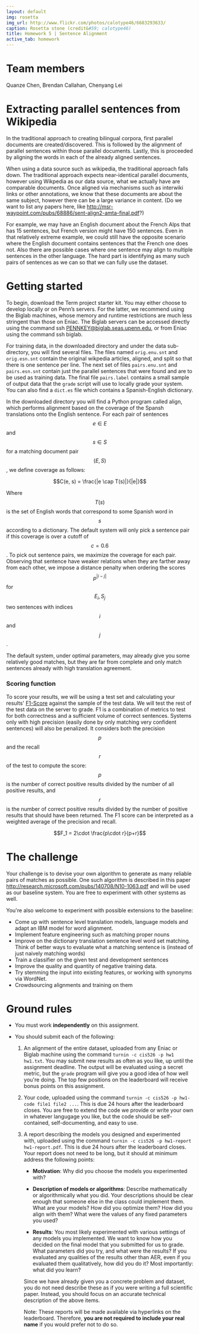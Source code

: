 ```yaml
---
layout: default
img: rosetta
img_url: http://www.flickr.com/photos/calotype46/6683293633/
caption: Rosetta stone (credit&#59; calotype46)
title: Homework 5 | Sentence Alignment
active_tab: homework
---
```

# Team members
Quanze Chen, Brendan Callahan, Chenyang Lei

# Extracting parallel sentences from Wikipedia
In the traditional approach to creating bilingual corpora, first parallel documents are created/discovered. This is followed by the alignment of parallel sentences within those parallel documents. Lastly, this is proceeded by aligning the words in each of the already aligned sentences.

When using a data source such as wikipedia, the traditional approach falls down. The traditional approach expects near-identical parallel documents, however using Wikpedia as our data source, what we actually have are comparable documents. Once aligned via mechanisms such as interwiki links or other annotations, we know that these documents are about the same subject, however there can be a large variance in content. (Do we want to list any papers here, like http://msr-waypoint.com/pubs/68886/sent-align2-amta-final.pdf?)

For example, we may have an English document about the French Alps that has 15 sentences, but French version might have 150 sentences. Even in that relatively extreme example, we could still have the opposite scenario where the English document contains sentences that the French one does not. Also there are possible cases where one sentence may align to multiple sentences in the other language. The hard part is identifying as many such pairs of sentences as we can so that we can fully use the dataset.

# Getting started

To begin, download the Term project starter kit. You may either choose to develop locally or on Penn’s servers. For the latter, we recommend using the Biglab machines, whose memory and runtime restrictions are much less stringent than those on Eniac. The Biglab servers can be accessed directly using the command ssh PENNKEY@biglab.seas.upenn.edu, or from Eniac using the command ssh biglab.

For training data, in the downloaded directory and under the data sub-directory, you will find several files. The files named `orig.enu.snt` and `orig.esn.snt` contain the original wikpedia articles, aligned, and split so that there is one sentence per line. The next set of files `pairs.enu.snt` and `pairs.esn.snt` contain just the parallel sentences that were found and are to be used as training data. The final file `pairs.label` contains a small sample of output data that the `grade` script will use to locally grade your system. You can also find a `dict.es` file which contains a Spanish-English dictionary.

In the downloaded directory you will find a Python program called align, which performs alignment based on the coverage of the Spansh translations onto the English sentence. For each pair of sentences $$e \in E$$ and $$s \in S$$ for a matching document pair $$(E, S)$$, we define coverage as follows:

<center>
$$C(e, s) = \frac{|e \cap T(s)|}{|e|}$$
</center>

Where $$T(s)$$ is the set of English words that correspond to some Spanish word in $$s$$ according to a dictionary. The default system will only pick a sentence pair if this coverage is over a cutoff of $$c = 0.6$$. To pick out sentence pairs, we maximize the coverage for each pair. Observing that sentence have weaker relations when they are farther away from each other, we impose a distance penalty when ordering the scores $$p^{|i - j|}$$ for $$E_i, S_j$$ two sentences with indices $$i$$ and $$j$$.

The default system, under optimal parameters, may already give you some relatively good matches, but they are far from complete and only match sentences already with high translation agreement.
    

### Scoring function
To score your results, we will be using a test set and calculating your results' [F1-Score](http://en.wikipedia.org/wiki/F1_score) against the sample of the test data. We will test the rest of the test data on the server to grade.
F1 is a combination of metrics to test for both correctness and a sufficient volume of correct sentences. Systems only with high precision (easily done by only matching very confident sentences) will also be penalized. It considers both the precision $$p$$ and the recall $$r$$ of the test to compute the score: $$p$$ is the number of correct positive results divided by the number of all positive results, and $$r$$ is the number of correct positive results divided by the number of positive results that should have been returned. The F1 score can be interpreted as a weighted average of the precision and recall.

<center>
$$F_1 = 2\cdot \frac{p\cdot r}{p+r}$$
</center>

# The challenge
Your challenge is to devise your own algorithm to generate as many reliable pairs of matches as possible. One such algorithm is described in this paper http://research.microsoft.com/pubs/140708/N10-1063.pdf and will be used as our baseline system. You are free to experiment with other systems as well.

You're also welcome to experiment with possible extensions to the baseline:

- Come up with sentence level translation models, language models and adapt an IBM model for word alignment.
- Implement feature engineering such as matching proper nouns
- Improve on the dictionary translation sentence level word set matching. Think of better ways to evaluate what a matching sentence is (instead of just naively matching words)
- Train a classifier on the given test and development sentences
- Improve the quality and quantity of negative training data.
- Try stemming the input into existing features, or working with synonyms via WordNet.
- Crowdsourcing alignments and training on them

# Ground rules

* You must work **independently** on this assignment.

* You should submit each of the following:

    1.  An alignment of the entire dataset, uploaded from any Eniac or Biglab machine
        using the command `turnin -c cis526 -p hw1 hw1.txt`.
        You may submit new results as often as you like, up until the assignment deadline.
        The output will be evaluated using a secret metric,
        but the `grade` program will give you a good idea of how well you're doing.
        The top few positions on the leaderboard will receive bonus points on this assignment.

    2.  Your code, uploaded using the command `turnin -c cis526 -p hw1-code file1 file2 ...`.
        This is due 24 hours after the leaderboard closes.
        You are free to extend the code we provide or write your own in whatever
        langugage you like, but the code should be self-contained, 
        self-documenting, and easy to use.

    3.  A report describing the models you designed and experimented with, uploaded
        using the command `turnin -c cis526 -p hw1-report hw1-report.pdf`. This is
        due 24 hours after the leaderboard closes. Your report does not need to be
        long, but it should at minimum address the following points:

        * **Motivation**: Why did you choose the models you experimented with?

        * **Description of models or algorithms**: Describe mathematically or algorithmically what you did.
          Your descriptions should be clear enough that someone else in the class could implement them.
          What are your models? How did you optimize them? How did you align with them?
          What were the values of any fixed parameters you used?

        * **Results**: You most likely experimented with various settings of any models you implemented.
          We want to know how you decided on the final model that you submitted for us to grade.
          What parameters did you try, and what were the results?
          If you evaluated any qualities of the results other than AER, even if
          you evaluated them qualitatively, how did you do it?
          Most importantly: what did you learn?

        Since we have already given you a concrete problem and dataset, you do not
        need describe these as if you were writing a full scientific paper. Instead,
        you should focus on an accurate technical description of the above items.

        Note: These reports will be made available via hyperlinks on the leaderboard.
        Therefore, **you are not required to include your real name** if you would prefer not
        to do so.
